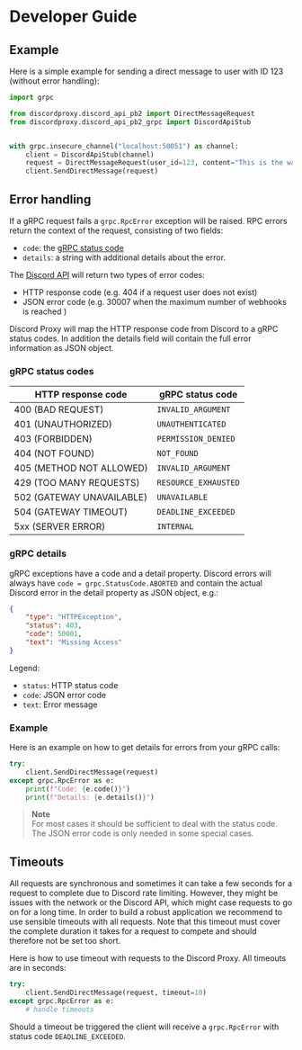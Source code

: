 # Developer Guide

## Example

Here is a simple example for sending a direct message to user with ID 123 (without error handling):

```python
import grpc

from discordproxy.discord_api_pb2 import DirectMessageRequest
from discordproxy.discord_api_pb2_grpc import DiscordApiStub


with grpc.insecure_channel("localhost:50051") as channel:
    client = DiscordApiStub(channel)
    request = DirectMessageRequest(user_id=123, content="This is the way")
    client.SendDirectMessage(request)

```

## Error handling

If a gRPC request fails a `grpc.RpcError` exception will be raised. RPC errors return the context of the request, consisting of two fields:

- `code`: the [gRPC status code](https://grpc.github.io/grpc/core/md_doc_statuscodes.html)
- `details`: a string with additional details about the error.

The [Discord API](https://discord.com/developers/docs/topics/opcodes-and-status-codes) will return two types of error codes:

- HTTP response code (e.g. 404 if a request user does not exist)
- JSON error code (e.g. 30007 when the maximum number of webhooks is reached )

Discord Proxy will map the HTTP response code from Discord to a gRPC status codes. In addition the details field will contain the full error information as JSON object.

### gRPC status codes

HTTP response code | gRPC status code
-- | --
400 (BAD REQUEST) | `INVALID_ARGUMENT`
401 (UNAUTHORIZED) | `UNAUTHENTICATED`
403 (FORBIDDEN) | `PERMISSION_DENIED`
404 (NOT FOUND) | `NOT_FOUND`
405 (METHOD NOT ALLOWED) | `INVALID_ARGUMENT`
429 (TOO MANY REQUESTS) | `RESOURCE_EXHAUSTED`
502 (GATEWAY UNAVAILABLE) | `UNAVAILABLE`
504 (GATEWAY TIMEOUT) | `DEADLINE_EXCEEDED`
5xx (SERVER ERROR) | `INTERNAL`

### gRPC details

gRPC exceptions have a code and a detail property. Discord errors will always have `code = grpc.StatusCode.ABORTED` and contain the actual Discord error in the detail property as JSON object, e.g.:

```json
{
    "type": "HTTPException",
    "status": 403,
    "code": 50001,
    "text": "Missing Access"
}
```

Legend:

- `status`: HTTP status code
- `code`: JSON error code
- `text`: Error message

### Example

Here is an example on how to get details for errors from your gRPC calls:

```python
try:
    client.SendDirectMessage(request)
except grpc.RpcError as e:
    print(f"Code: {e.code()}")
    print(f"Details: {e.details()}")
```

> **Note**<br>For most cases it should be sufficient to deal with the status code. The JSON error code is only needed in some special cases.

## Timeouts

All requests are synchronous and sometimes it can take a few seconds for a request to complete due to Discord rate limiting. However, they might be issues with the network or the Discord API, which might case requests to go on for a long time. In order to build a robust application we recommend to use sensible timeouts with all requests. Note that this timeout must cover the complete duration it takes for a request to compete and should therefore not be set too short.

Here is how to use timeout with requests to the Discord Proxy. All timeouts are in seconds:

```Python
try:
    client.SendDirectMessage(request, timeout=10)
except grpc.RpcError as e:
    # handle timeouts
```

Should a timeout be triggered the client will receive a `grpc.RpcError` with status code `DEADLINE_EXCEEDED`.
